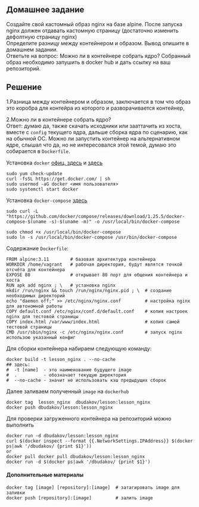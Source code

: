 ## Домашнее задание  
  
Создайте свой кастомный образ nginx на базе alpine. После запуска nginx должен отдавать кастомную страницу (достаточно изменить дефолтную страницу nginx)      
Определите разницу между контейнером и образом. Вывод опишите в домашнем задании.    
Ответьте на вопрос: Можно ли в контейнере собрать ядро?
Собранный образ необходимо запушить в docker hub и дать ссылку на ваш репозиторий.  

## Решение
1.Разница между контейнером и образом, заключается в том что образ это коробра для контейра из которого и разворачивается контейнер,  

2.Можно ли в контейнере собрать ядро?   
Ответ: думаю да, также скачать исходники или зааттачить из хоста, вместе с `config` текущего ядра, дальше сборка ядра по сценарию, как на обычной ОС. Можно ли запустить контейнер на альтернативном ядре, слышал что да, но не интересовался этой темой, думаю это собирается в `Dockerfile`. 

Установка `docker` [офиц. здесь](https://docs.docker.com/engine/install/centos/) и [здесь](https://1cloud.ru/help/linux/instruktsiya-docker-na-centos7)    
```
sudo yum check-update
curl -fsSL https://get.docker.com/ | sh
sudo usermod -aG docker <имя пользователя> 
sudo systemctl start docker
```
Установка `docker-compose` [здесь](https://docs.docker.com/compose/install/)    
```
sudo curl -L "https://github.com/docker/compose/releases/download/1.25.5/docker-compose-$(uname -s)-$(uname -m)" -o /usr/local/bin/docker-compose

sudo chmod +x /usr/local/bin/docker-compose
sudo ln -s /usr/local/bin/docker-compose /usr/bin/docker-compose
```

Cодержание `Dockerfile`:      
```
FROM alpine:3.11        # базовая архитектура контейнера
WORKDIR /home/vagrant   # рабочая директория, будут являтся точкой отсчёта для контейнера
EXPOSE 80               # открывает 80 порт для общения контейнера и хоста
RUN apk add nginx ; \   # установка nginx
mkdir /run/nginx && touch /run/nginx/nginx.pid ; \  # создание необходимых директорий
echo "daemon off;" >> /etc/nginx/nginx.conf         # настройка nginx для автономной работы
COPY default.conf /etc/nginx/conf.d/default.conf    # копия настроек nginx для тестовой страницы
COPY index.html /var/www/index.html                 # копия самой тестовой страницы
CMD /usr/sbin/nginx -c /etc/nginx/nginx.conf        # запуск nginx использою указанный конфиг

```


Для сборки контейнера набираем следующую команду:   
```
docker build -t lesson_nginx . --no-cache
## здесь:
#  -t [name]  - это наименование будущего image 
#  .          - обозначает текущую директория
#  --no-cache - значит не использовать кэш предыдущих сборок
```
Далее заливаем полученный `image` на `dockerhub`
```
docker tag  lesson_nginx  dbudakov/lesson:lesson_nginx
docker push dbudakov/lesson:lesson_nginx
```
 
Для проверки загруженного контейнера на репозиторий можно выполнить  
```
docker run -d dbudakov/lesson:lesson_nginx
curl $(docker inspect --format {{.NetworkSettings.IPAddress}} $(docker ps|awk '/dbudakov/ {print $1}'))
or
docker pull docker pull dbudakov/lesson:lesson_nginx
docker run -d $(docker ps|awk '/dbudakov/ {print $1}')
```
#### Дополнительные материалы    
```
docker tag [image] [repository]:[image]  # затагировать image для заливки  
docker push [repository]:[image]         # залить image 
```
